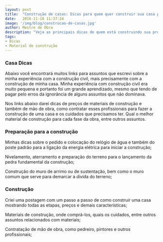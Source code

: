 ```yaml
---
layout: post
title:  "Construção de casas: Dicas para quem quer construir sua casa própria."
date:   2016-11-18 11:37:24
image: '/img/blog/construcao-de-casas.jpg'
author: Mestre de Obra
description: "Veja as principais dicas de quem está construindo sua própria casa e fazendo o acompanhamento de tudo. Dicas de preços, materiais, mão de obra e outros assuntos."
tags:
- Dicas
- Material de construção
---
```


### Casa Dicas

Abaixo você encontrará muitos links para assuntos que escrevi sobre a minha experiência com a construção civil, mais precisamente com a construção de minha casa. Minha experiência com construção civil era muito pequena e portanto foi um grande aprendizado, mesmo que tendo de pagar pelo erros da ignorância de alguns assuntos que não dominava.

Nos links abaixo darei dicas de preços de materiais de construção e também de mão de obra, como contratar esses profissionais para fazer a construção de uma casa e os cuidados que precisamos ter. Qual o melhor material de construção para cada fase da obra, entre outros assuntos.

### Preparação para a construção

Minhas dicas sobre o pedido e colocação do relógio de água e também do poste padrão para a ligação da energia elétrica para iniciar a construção;

Nivelamento, aterramento e preparação do terreno para o lançamento da pedra fundamental da construção;

Construção do muro de arrimo ou de sustentação, bem como o muro comum que serve para demarcar a divida do terreno;

### Construção

Criei uma postagem com um passo a passo de como construir uma casa mostrando todas as etapas, preços e demais características;

Materiais de construção, onde comprá-los, quais os cuidados, entre outros assuntos relacionados com materiais;

Contratação de mão de obra, como pedreiro, pintores e outros profissionais;